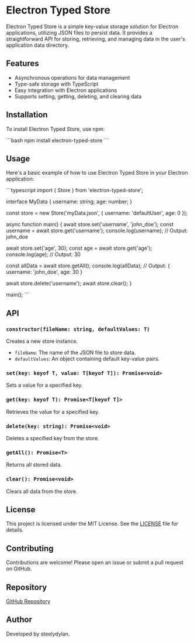 # Electron Typed Store

Electron Typed Store is a simple key-value storage solution for Electron applications, utilizing JSON files to persist data. It provides a straightforward API for storing, retrieving, and managing data in the user's application data directory.

## Features

- Asynchronous operations for data management
- Type-safe storage with TypeScript
- Easy integration with Electron applications
- Supports setting, getting, deleting, and clearing data

## Installation

To install Electron Typed Store, use npm:

\`\`\`bash
npm install electron-typed-store
\`\`\`

## Usage

Here's a basic example of how to use Electron Typed Store in your Electron application:

\`\`\`typescript
import { Store } from 'electron-typed-store';

interface MyData {
  username: string;
  age: number;
}

const store = new Store<MyData>('myData.json', { username: 'defaultUser', age: 0 });

async function main() {
  await store.set('username', 'john_doe');
  const username = await store.get('username');
  console.log(username); // Output: john_doe

  await store.set('age', 30);
  const age = await store.get('age');
  console.log(age); // Output: 30

  const allData = await store.getAll();
  console.log(allData); // Output: { username: 'john_doe', age: 30 }

  await store.delete('username');
  await store.clear();
}

main();
\`\`\`

## API

### `constructor(fileName: string, defaultValues: T)`

Creates a new store instance.

- `fileName`: The name of the JSON file to store data.
- `defaultValues`: An object containing default key-value pairs.

### `set(key: keyof T, value: T[keyof T]): Promise<void>`

Sets a value for a specified key.

### `get(key: keyof T): Promise<T[keyof T]>`

Retrieves the value for a specified key.

### `delete(key: string): Promise<void>`

Deletes a specified key from the store.

### `getAll(): Promise<T>`

Returns all stored data.

### `clear(): Promise<void>`

Clears all data from the store.

## License

This project is licensed under the MIT License. See the [LICENSE](LICENSE) file for details.

## Contributing

Contributions are welcome! Please open an issue or submit a pull request on GitHub.

## Repository

[GitHub Repository](https://github.com/steelydylan/electron-typed-store)

## Author

Developed by steelydylan.
